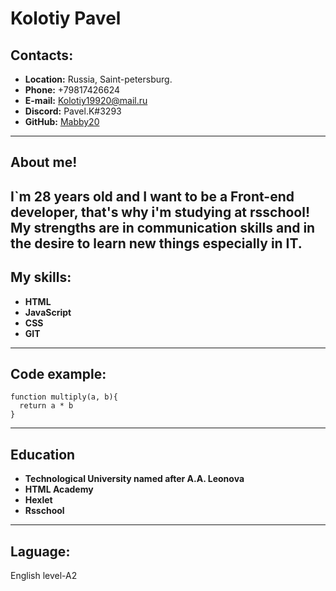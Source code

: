 # Kolotiy Pavel
## Contacts:
* **Location:** Russia, Saint-petersburg.
* **Phone:** +79817426624
* **E-mail:** Kolotiy19920@mail.ru
* **Discord:**  Pavel.K#3293
* **GitHub:** [Mabby20](https://github.com/Mabby20 "My GitHub")
--------
## About me!
I`m 28 years old and I want to be a Front-end developer, that's why i'm studying at rsschool!
My strengths are in communication skills and in the desire to learn new things especially in IT.
---------
## My skills:
* **HTML**
* **JavaScript**
* **CSS**
* **GIT**
-----------
## Code example:
```
function multiply(a, b){
  return a * b
}
```
-----------
## Education
* **Technological University named after A.A. Leonova**
* **HTML Academy**
* **Hexlet**
* **Rsschool**
---------
## Laguage:
English level-A2